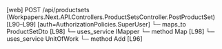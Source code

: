 [web] POST /api/productsets  (Workpapers.Next.API.Controllers.ProductSetsController.PostProductSet)  [L90–L99] [auth=AuthorizationPolicies.SuperUser]
  └─ maps_to ProductSetDto [L98]
  └─ uses_service IMapper
    └─ method Map [L98]
  └─ uses_service UnitOfWork
    └─ method Add [L96]

